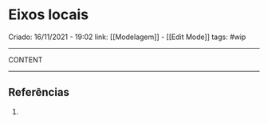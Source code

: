 # Eixos locais
Criado: 16/11/2021 - 19:02
link: [[Modelagem]] - [[Edit Mode]]
tags: #wip 

---

CONTENT

---
## Referências
1.